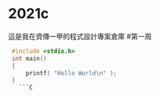 # 2021c
這是我在資傳一甲的程式設計專案倉庫
#第一周
```C
 #include <stdio.h>
 int main()
 {
     printf( "Hello World\n" );
 }
   ```C
